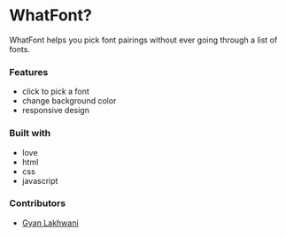 
# WhatFont?

WhatFont helps you pick font pairings without ever going through a list of fonts.

### Features

* click to pick a font
* change background color
* responsive design

### Built with

* love
* html
* css
* javascript

### Contributors

* [Gyan Lakhwani](https://github.com/gyanl)
